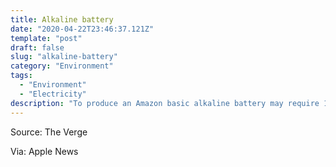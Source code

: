 ```yaml
---
title: Alkaline battery
date: "2020-04-22T23:46:37.121Z"
template: "post"
draft: false
slug: "alkaline-battery"
category: "Environment"
tags:
  - "Environment"
  - "Electricity"
description: "To produce an Amazon basic alkaline battery may require 100 times more energy than what the battery can actually produce"
---
```


Source: The Verge

Via: Apple News
